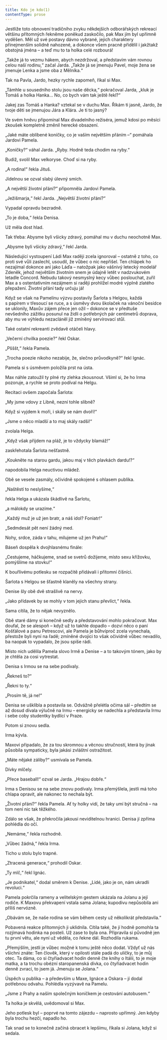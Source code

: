 ```yaml
---
title: Kdo je kdo(1)
contentType: prose
---
```


Jestliže toto obnovení tradičního zvyku někdejších odborářských rekreací většinu přítomných řekněme poněkud zaskočilo, pak Max jím byl upřímně vyděšen. Měl už své postavy dávno vybrané, jejich charaktery přinejmenším solidně nahozené, a dokonce všem pracně přidělil i jakžtakž obstojná jména – a teď mu to ta holka celé rozbourá!

  

„Takže já to vezmu hákem, abych nezdržoval, a představím vám rovnou celou naší rodinu,“ začal Jarda. „Takže já se jmenuju Pavel, moje žena se jmenuje Lenka a jsme oba z Mělníka.“

Tak na Pavla, Jardo, hezky rychle zapomeň, říkal si Max.

„Támhle u sousedního stolu jsou naše děcka,“ pokračoval Jarda, „kluk je Tomáš a holka Hanka… No, co bych vám tak ještě řekl?“

Jakej zas Tomáš a Hanka? vztekal se v duchu Max. Říkám ti jasně, Jardo, že tvoje děti se jmenujou Jára a Klára. Je ti to jasný?

Ve svém hněvu připomínal Max divadelního režiséra, jemuž kdosi po měsíci zkoušek kompletně změnil herecké obsazení.

„Jaké máte oblíbené koníčky, co je vaším největším přáním –“ pomáhala Jardovi Pamela.

„Koníčky?“ váhal Jarda. „Ryby. Hodně teda chodim na ryby.“

Budiž, svolil Max velkoryse. Choď si na ryby.

„A rodina!“ řekla Jituš.

Jídelnou se ozval slabý úlevný smích.

„A největší životní přání?“ připomněla Jardovi Pamela.

„Ježišmarja,“ řekl Jarda. „Největší životní přání?“

Vypadal opravdu bezradně.

„To je doba,“ řekla Denisa.

Už měla dost hlad.

Tak třeba: Abysme byli všicky zdravý, pomáhal mu v duchu neochotně Max.

„Abysme byli všicky zdravý,“ řekl Jarda.

Následující vystoupení Ládi Max raději zcela ignoroval – ostatně z toho, co proti své vůli zaslechl, usoudil, že vůbec o nic nepřišel. Ten chlápek ho nezajímal dokonce ani jako Láďa – natožpak jako vášnivý letecký modelář Zdeněk, jehož největším životním snem je údajně letět v nadzvukovém letadle Concord. Nebudu takový nesmyslný kecy vůbec poslouchat, zuřil Max a s ostentativním nezájmem si raději prohlížel modré výplně zlatého přepažení. Životní přání tady určuju já!

Když se však na Pamelinu výzvu postavily Šarlota s Helgou, každá s papírem v třesoucí se ruce, a s úsměvy dvou školaček na vánoční besídce se uklonily, Maxův zájem přece jen ožil – dokonce se v předtuše nevšedního zážitku posunul na židli o potřebných pár centimetrů doprava, aby mu ve výhledu nezacláněl již zmíněný servírovací stůl.

Také ostatní rekreanti zvědavě otáčeli hlavy.

„Večerní chvilka poezie?“ řekl Oskar.

„Pšššt,“ řekla Pamela.

„Trocha poezie nikoho nezabije, že, slečno průvodkyně?“ řekl Ignác.

Pamela si s úsměvem položila prst na ústa.

Max náhle zatoužil ty plné rty zlehka zkousnout. Všiml si, že ho Irma pozoruje, a rychle se proto podíval na Helgu.

Recitaci ovšem započala Šarlota:

„My jsme vdovy z Libně, nezní tohle slibně?

Když si vyjdem k moři, i skály se nám dvoří!“

„Jsme o něco mladší a to maj skály radši!“

zvolala Helga.

„Když však přijdem na pláž, je to vždycky blamáž!“

zaskřehotala Šarlota nešťastně.

„Koukněte na starou gardu, jakou maj v těch plavkách dardu!?“

napodobila Helga neuctivou mládež.

Obě se vesele zasmály, očividně spokojené s ohlasem publika.

„Naštěstí to neslyšíme,“

řekla Helga a ukázala škádlivě na Šarlotu,

„a málokdy se urazíme.“

„Každý muž je už jen bratr, a náš idol? Foniatr!“

„Sedmdesát pět není žádný med.

Nohy, srdce, záda v tahu, milujeme už jen Prahu!“

Báseň dospěla k dvojhlasnému finále:

„Cestujeme, háčkujeme, snad se svetrů dožijeme, místo sexu křížovku, pomýšlíme na stovku!“

K bouřlivému potlesku se rozpačitě přidávali i přítomní číšníci.

Šarlota s Helgou se šťastně klaněly na všechny strany.

Denise šly obě dvě strašlivě na nervy.

„Jako přídavek by se mohly v tom jejich stanu převlíct,“ řekla.

Sama cítila, že to nějak nevyznělo.

Obě staré dámy si konečně sedly a představování mohlo pokračovat. Max doufal, že se alespoň – když už to takhle dopadlo – dozví něco o paní Košťálové a panu Petrescovi, ale Pamela je bůhvíproč zcela vynechala, přestože byli nyní na řadě; zmíněné dvojici to však očividně vůbec nevadilo, ba naopak to vypadalo, že jsou spíše rádi.

Místo nich udělila Pamela slovo Irmě a Denise – a to takovým tónem, jako by je chtěla za cosi vytrestat.

Denisa s Irmou se na sebe podívaly.

„Řekneš to?“

„Řekni to ty.“

„Prosím tě, já ne!“

Denisa se ušklíbla a postavila se. Odvážně přelétla očima sál – předtím se až dosud dívala výlučně na Irmu – energicky se nadechla a představila Irmu i sebe coby studentky bydlící v Praze.

Potom si znovu sedla.

Irma kývla.

Maxovi připadalo, že za tou skromnou a věcnou stručností, která by jinak působila sympaticky, byla jakási zvláštní ostražitost.

„Máte nějaké záliby?“ usmívala se Pamela.

Dívky mlčely.

„Přece baseball!“ ozval se Jarda. „Hrajou dobře.“

Irma s Denisou se na sebe znovu podívaly. Irma přemýšlela, jestli má toho chlapa opravit, ale nakonec to nechala být.

„Životní přání?“ řekla Pamela. Ať ty holky vidí, že taky umí být stručná – na tom není nic tak těžkého.

Zdálo se však, že překročila jakousi neviditelnou hranici. Denisa jí zpříma pohlédla do očí.

„Nemáme,“ řekla rozhodně.

„Vůbec žádná,“ řekla Irma.

Ticho u stolu bylo trapné.

„Ztracená generace,“ prohodil Oskar.

„Ty mlč,“ řekl Ignác.

„Je podnikatel,“ dodal směrem k Denise. „Lidé, jako je on, nám ukradli revoluci.“

Pamela pokrčila rameny a velitelským gestem ukázala na Jolanu a její rodiče. K Maxovu překvapení vstala sama Jolana; kupodivu nepůsobila ani příliš nervózně.

„Obávám se, že naše rodina se vám během cesty už několikrát představila.“

Pobavená reakce přítomných ji uklidnila. Cítila také, že jí hodně pomohla ta rozjímavá hodinka na posteli. Už zase to byla ona. Připravila si původně jen tu první větu, ale nyní už věděla, co řekne dál. Rozhodila rukama.

„Přemýšlím, jestli je vůbec možné k tomu ještě něco dodat. Vždyť už nás všichni znáte: Ten člověk, který v opilosti stále padá do uličky, to je můj otec. Ta dáma, co si čtyřiadvacet hodin denně čte knihy o Itálii, to je moje matka, a ta trochu obézní staropanenská dívka, co čtyřiadvacet hodin denně zvrací, to jsem já. Jmenuju se Jolana.“

Úspěch u publika – a především u Maxe, Ignáce a Oskara – jí dodal potřebnou odvahu. Pohlédla vyzývavě na Pamelu.

„Jsme z Prahy a naším společným koníčkem je cestování autobusem.“

Ta holka je skvělá, uvědomoval si Max.

Jeho potlesk byl – poprvé na tomto zájezdu – naprosto upřímný. Jen kdyby byla trochu hezčí, napadlo ho.

Tak snad se to konečně začíná obracet k lepšímu, říkala si Jolana, když si sedala.
